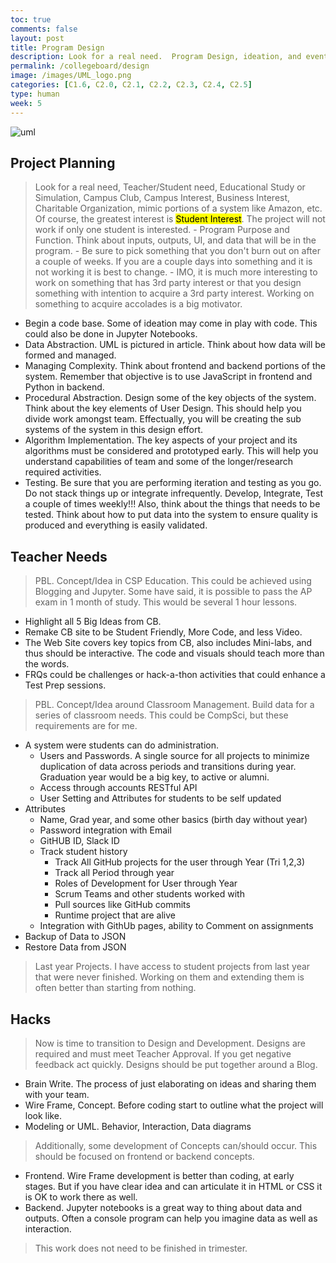```yaml
---
toc: true
comments: false
layout: post
title: Program Design
description: Look for a real need.  Program Design, ideation, and eventual development work a lot better if you have a real need or an idea of purpose.
permalink: /collegeboard/design
image: /images/UML_logo.png
categories: [C1.6, C2.0, C2.1, C2.2, C2.3, C2.4, C2.5]
type: human
week: 5
---
```


![uml]({{site.baseurl}}/images/UML_logo.png)

## Project Planning
> Look for a real need, Teacher/Student need, Educational Study or Simulation, Campus Club, Campus Interest, Business Interest, Charitable Organization, mimic portions of a system like Amazon, etc.  Of course, the greatest interest is <mark>Student Interest</mark>.  The project will not work if only one student is interested.
    - Program Purpose and Function.  Think about inputs, outputs, UI, and data that will be in the program.
    - Be sure to pick something that you don't burn out on after a couple of weeks.  If you are a couple days into something and it is not working it is best to change. 
    - IMO, it is much more interesting to work on something that has 3rd party interest or that you design something with intention to acquire a 3rd party interest.  Working on something to acquire accolades is a big motivator.
- Begin a code base.  Some of ideation may come in play with code.  This could also be done in Jupyter Notebooks.
- Data Abstraction.  UML is pictured in article.  Think about how data will be formed and managed.
- Managing Complexity.  Think about frontend and backend portions of the system.  Remember that objective is to use JavaScript in frontend and Python in backend.
- Procedural Abstraction.   Design some of the key objects of the system.  Think about the key elements of User Design.  This should help you divide work amongst team.   Effectually, you will be creating the sub systems of the system in this design effort.
- Algorithm Implementation.  The key aspects of your project and its algorithms must be considered and prototyped early.  This will help you understand capabilities of team and some of the longer/research required activities.
- Testing.  Be sure that you are performing iteration and testing as you go.  Do not stack things up or integrate infrequently.  Develop, Integrate, Test a couple of times weekly!!!  Also, think about the things that needs to be tested.  Think about how to put data into the system to ensure quality is produced and everything is easily validated.

## Teacher Needs
> PBL. Concept/Idea in CSP Education.  This could be achieved using Blogging and Jupyter.  Some have said, it is possible to pass the AP exam in 1 month of study.  This would be several 1 hour lessons.
- Highlight all 5 Big Ideas from CB.
- Remake CB site to be Student Friendly, More Code, and less Video.
- The Web Site covers key topics from CB, also includes Mini-labs, and thus should be interactive.  The code and visuals should teach more than the words.
- FRQs could be challenges or hack-a-thon activities that could enhance a Test Prep sessions. 

> PBL. Concept/Idea around Classroom Management. Build data for a series of classroom needs.  This could be CompSci, but these requirements are for me.
- A system were students can do administration.  
    - Users and Passwords.   A single source for all projects to minimize duplication of data across periods and transitions during year.  Graduation year would be a big key, to active or alumni.
    - Access through accounts RESTful API
    - User Setting and Attributes for students to be self updated
- Attributes
    - Name, Grad year, and some other basics (birth day without year)
    - Password integration with Email
    - GitHUB ID, Slack ID
    - Track student history
        - Track All GitHub projects for the user through Year (Tri 1,2,3)
        - Track all Period through year
        - Roles of Development for User through Year
        - Scrum Teams and other students worked with
        - Pull sources like GitHub commits
        - Runtime project that are alive
    - Integration with GithUb pages, ability to Comment on assignments
- Backup of Data to JSON
- Restore Data from JSON

> Last year Projects.   I have access to student projects from last year that were never finished.  Working on them and extending them is often better than starting from nothing.

## Hacks
> Now is time to transition to Design and Development. Designs are required and must meet Teacher Approval.  If you get negative feedback act quickly.  Designs should be put together around a Blog. 
- Brain Write. The process of just elaborating on ideas and sharing them with your team.
- Wire Frame, Concept.  Before coding start to outline what the project will look like.
- Modeling or UML.  Behavior, Interaction, Data diagrams

> Additionally, some development of Concepts can/should occur.  This should be focused on frontend or backend concepts.
- Frontend.  Wire Frame development is better than coding, at early stages.  But if you have clear idea and can articulate it in HTML or CSS it is OK to work there as well.
- Backend. Jupyter notebooks is a great way to thing about data and outputs.  Often a console program can help you imagine data as well as interaction.

> This work does not need to be finished in trimester.